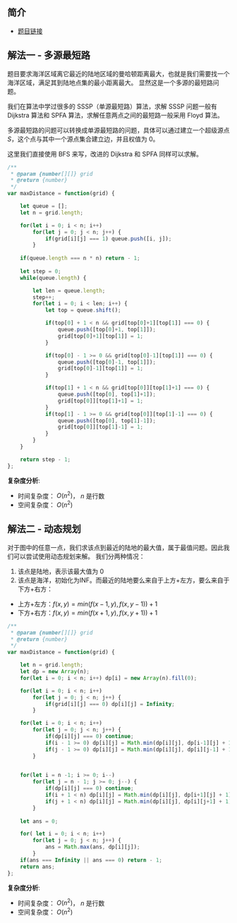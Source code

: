  
 
 
## 简介
- [题目链接](https://leetcode-cn.com/problems/as-far-from-land-as-possible/)

## 解法一 - 多源最短路
题目要求海洋区域离它最近的陆地区域的曼哈顿距离最大，也就是我们需要找一个海洋区域，满足其到陆地点集的最小距离最大。
显然这是一个多源的最短路问题。

我们在算法中学过很多的 SSSP（单源最短路）算法，求解 SSSP 问题一般有 Dijkstra 算法和 SPFA 算法，求解任意两点之间的最短路一般采用 Floyd 算法。

多源最短路的问题可以转换成单源最短路的问题，具体可以通过建立一个超级源点 $S$，这个点与其中一个源点集合建立边，并且权值为 0。

这里我们直接使用 BFS 来写，改进的 Dijkstra 和 SPFA 同样可以求解。
```javascript
/**
 * @param {number[][]} grid
 * @return {number}
 */
var maxDistance = function(grid) {

    let queue = [];
    let n = grid.length;

    for(let i = 0; i < n; i++)
        for(let j = 0; j < n; j++) {
            if(grid[i][j] === 1) queue.push([i, j]);
        }
    
    if(queue.length === n * n) return - 1;
    
    let step = 0;
    while(queue.length) {

        let len = queue.length;
        step++;
        for(let i = 0; i < len; i++) {
            let top = queue.shift();

            if(top[0] + 1 < n && grid[top[0]+1][top[1]] === 0) {
                queue.push([top[0]+1, top[1]]);
                grid[top[0]+1][top[1]] = 1;
            }

            if(top[0] - 1 >= 0 && grid[top[0]-1][top[1]] === 0) {
                queue.push([top[0]-1, top[1]]);
                grid[top[0]-1][top[1]] = 1;
            }

            if(top[1] + 1 < n && grid[top[0]][top[1]+1] === 0) {
                queue.push([top[0], top[1]+1]);
                grid[top[0]][top[1]+1] = 1;
            }
            if(top[1] - 1 >= 0 && grid[top[0]][top[1]-1] === 0) {
                queue.push([top[0], top[1]-1]);
                grid[top[0]][top[1]-1] = 1;
            }
        }
    }

    return step - 1;
};
```

**复杂度分析**:
- 时间复杂度： $O(n^2)$， $n$ 是行数
- 空间复杂度： $O(n^2)$


## 解法二 - 动态规划
对于图中的任意一点，我们求该点到最近的陆地的最大值，属于最值问题。因此我们可以尝试使用动态规划来解。
我们分两种情况：
1. 该点是陆地，表示该最大值为 0
2. 该点是海洋，初始化为INF。而最近的陆地要么来自于上方+左方，要么来自于下方+右方：
  - 上方+左方：$f(x, y) = min(f(x-1, y), f(x, y-1)) + 1$
  - 下方+右方：$f(x, y) = min(f(x+1, y), f(x, y+1)) + 1$

```javascript
/**
 * @param {number[][]} grid
 * @return {number}
 */
var maxDistance = function(grid) {

    let n = grid.length;
    let dp = new Array(n);
    for(let i = 0; i < n; i++) dp[i] = new Array(n).fill(0);

    for(let i = 0; i < n; i++)
        for(let j = 0; j < n; j++) {
            if(grid[i][j] === 0) dp[i][j] = Infinity;
        }

    for(let i = 0; i < n; i++)
        for(let j = 0; j < n; j++) {
            if(dp[i][j] === 0) continue;
            if(i - 1 >= 0) dp[i][j] = Math.min(dp[i][j], dp[i-1][j] + 1);
            if(j - 1 >= 0) dp[i][j] = Math.min(dp[i][j], dp[i][j-1] + 1);
        }

    
    for(let i = n -1; i >= 0; i--)
        for(let j = n - 1; j >= 0; j--) {
            if(dp[i][j] === 0) continue;
            if(i + 1 < n) dp[i][j] = Math.min(dp[i][j], dp[i+1][j] + 1);
            if(j + 1 < n) dp[i][j] = Math.min(dp[i][j], dp[i][j+1] + 1);            
        }
    
    let ans = 0;

    for( let i = 0; i < n; i++)
        for(let j = 0; j < n; j++) {
            ans = Math.max(ans, dp[i][j]);
        }
    if(ans === Infinity || ans === 0) return - 1;
    return ans;
};
```

**复杂度分析**:
- 时间复杂度： $O(n^2)$， $n$ 是行数
- 空间复杂度： $O(n^2)$